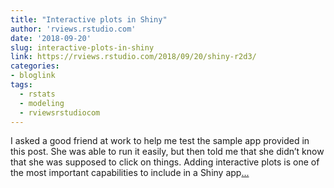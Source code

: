 ```yaml
---
title: "Interactive plots in Shiny"
author: 'rviews.rstudio.com'
date: '2018-09-20'
slug: interactive-plots-in-shiny
link: https://rviews.rstudio.com/2018/09/20/shiny-r2d3/
categories:
- bloglink
tags:
  - rstats
  - modeling
  - rviewsrstudiocom
---
```


I asked a good friend at work to help me test the sample app provided in this post. She was able to run it easily, but then told me that she didn’t know that she was supposed to click on things. Adding interactive plots is one of the most important capabilities to include in a Shiny app[... <i class="fas fa-external-link-alt"></i>](https://rviews.rstudio.com/2018/09/20/shiny-r2d3/)

